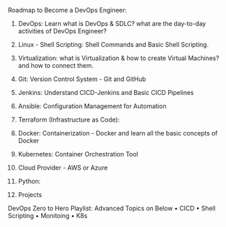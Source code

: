 Roadmap to Become a DevOps Engineer:

1.	DevOps: Learn what is DevOps & SDLC?  what are the day-to-day activities of DevOps Engineer? 

2.	Linux - Shell Scripting: Shell Commands and Basic Shell Scripting.

3.	Virtualization: what is Virtualization & how to create Virtual Machines? and how to connect them.

4.	Git: Version Control System - Git and GitHub

5.	Jenkins: Understand CICD-Jenkins and Basic CICD Pipelines

6.	Ansible: Configuration Management for Automation

7.	Terraform (Infrastructure as Code):

8.	Docker: Containerization - Docker and learn all the basic concepts of Docker

9.	Kubernetes: Container Orchestration Tool

10.	Cloud Provider - AWS or Azure

11.	Python:

12.	Projects

DevOps Zero to Hero Playlist:
Advanced Topics on Below
•	CICD
•	Shell Scripting
•	Monitoing
•	K8s
